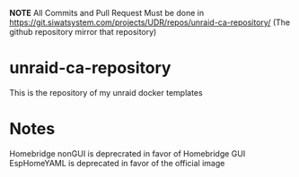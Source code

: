**NOTE** All Commits and Pull Request Must be done in https://git.siwatsystem.com/projects/UDR/repos/unraid-ca-repository/ (The github repository mirror that repository)
# unraid-ca-repository
This is the repository of my unraid docker templates
# Notes
Homebridge nonGUI is deprecrated in favor of Homebridge GUI
EspHomeYAML is deprecated in favor of the official image
